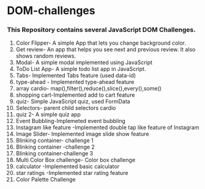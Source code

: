 # DOM-challenges
### This Repository contains several JavaScript DOM Challenges.
1. Color Flipper- A simple App that lets you change background color. 
2. Get review- An app that helps you see next and previous review. It also shows random reviews.
3. Modal- A simple modal implemented using JavaScript 
4. ToDo List App- A simple todo list app in JavaScript.
5. Tabs- Implemented Tabs feature (used data-id)
6. type-ahead - Implemented type-ahead feature
7. array cardio- map(),filter(),reduce(),slice(),every(),some()
8. shopping cart-Implemented add to cart feature
9. quiz- Simple JavaScript quiz, used FormData
10. Selectors- parent child selectors cardio
11. quiz 2- A simple quiz app
12. Event Bubbling-Implemeted event bubbling
13. Instagram like feature -Implemented double tap like feature of Instagram
14. Image Slider- Implemented image slide show feature
15. Blinking container- challenge 1
16. Blinking container -challenge 2
17. Blinking container-challenge 3
18. Multi Color Box challenge- Color box challenge
19. calculator -Implemented basic calculator
20. star ratings -Implemented star rating feature
21. Color Palette Challenge
